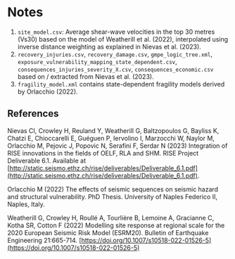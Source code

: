 # Notes

1. `site_model.csv`: Average shear-wave velocities in the top 30 metres (Vs30) based on the
model of Weatherill et al. (2022), interpolated using inverse distance weighting as explained in
Nievas et al. (2023).
2. `recovery_injuries.csv`, `recovery_damage.csv`, `gmpe_logic_tree.xml`,
`exposure_vulnerability_mapping_state_dependent.csv`, `consequences_injuries_severity_X.csv`,
`consequences_economic.csv` based on / extracted from Nievas et al. (2023).
3. `fragility_model.xml` contains state-dependent fragility models derived by Orlacchio (2022).
  
## References

Nievas CI, Crowley H, Reuland Y, Weatherill G, Baltzopoulos G, Bayliss K, Chatzi E, Chioccarelli
E, Guéguen P, Iervolino I, Marzocchi W, Naylor M, Orlacchio M, Pejovic J, Popovic N, Serafini F,
Serdar N (2023) Integration of RISE innovations in the fields of OELF, RLA and SHM.
RISE Project Deliverable 6.1. Available at
[http://static.seismo.ethz.ch/rise/deliverables/Deliverable_6.1.pdf](http://static.seismo.ethz.ch/rise/deliverables/Deliverable_6.1.pdf).

Orlacchio M (2022) The effects of seismic sequences on seismic hazard and structural
vulnerability. PhD Thesis. University of Naples Federico II, Naples, Italy.

Weatherill G, Crowley H, Roullé A, Tourlière B, Lemoine A, Gracianne C, Kotha SR, Cotton F
(2022) Modelling site response at regional scale for the 2020 European Seismic Risk Model
(ESRM20). Bulletin of Earthquake Engineering 21:665-714.
[https://doi.org/10.1007/s10518-022-01526-5](https://doi.org/10.1007/s10518-022-01526-5)